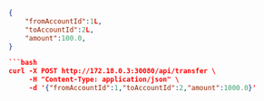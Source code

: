 

```json
{
    "fromAccountId":1L,
    "toAccountId":2L,
    "amount":100.0,
}

```bash
curl -X POST http://172.18.0.3:30080/api/transfer \
     -H "Content-Type: application/json" \
     -d '{"fromAccountId":1,"toAccountId":2,"amount":1000.0}'
```
